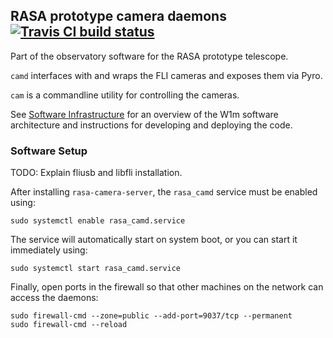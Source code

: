 ## RASA prototype camera daemons [![Travis CI build status](https://travis-ci.org/warwick-one-metre/rasa-camd.svg?branch=master)](https://travis-ci.org/warwick-one-metre/rasa-camd)

Part of the observatory software for the RASA prototype telescope.

`camd` interfaces with and wraps the FLI cameras and exposes them via Pyro.

`cam` is a commandline utility for controlling the cameras.

See [Software Infrastructure](https://github.com/warwick-one-metre/docs/wiki/Software-Infrastructure) for an overview of the W1m software architecture and instructions for developing and deploying the code.

### Software Setup

TODO: Explain fliusb and libfli installation.

After installing `rasa-camera-server`, the `rasa_camd` service must be enabled using:
```
sudo systemctl enable rasa_camd.service
```

The service will automatically start on system boot, or you can start it immediately using:
```
sudo systemctl start rasa_camd.service
```

Finally, open ports in the firewall so that other machines on the network can access the daemons:
```
sudo firewall-cmd --zone=public --add-port=9037/tcp --permanent
sudo firewall-cmd --reload
```


